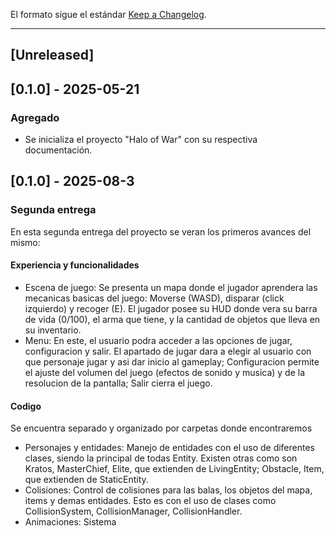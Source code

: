 El formato sigue el estándar [Keep a Changelog](https://keepachangelog.com/es-ES/1.0.0/).

---

## [Unreleased]

## [0.1.0] - 2025-05-21
### Agregado
- Se inicializa el proyecto "Halo of War" con su respectiva documentación.
## [0.1.0] - 2025-08-3
### Segunda entrega
En esta segunda entrega del proyecto se veran los primeros avances del mismo:
#### Experiencia y funcionalidades
- Escena de juego:
Se presenta un mapa donde el jugador aprendera las mecanicas basicas del juego: Moverse (WASD), disparar (click izquierdo) y recoger (E). El jugador posee su HUD donde vera su barra de vida (0/100), el arma que tiene, y la cantidad de objetos que lleva en su inventario.
- Menu:
En este, el usuario podra acceder a las opciones de jugar, configuracion y salir. El apartado de jugar dara a elegir al usuario con que personaje jugar y asi dar inicio al gameplay; Configuracion permite el ajuste del volumen del juego (efectos de sonido y musica) y de la resolucion de la pantalla; Salir cierra el juego.
#### Codigo
Se encuentra separado y organizado por carpetas donde encontraremos
- Personajes y entidades:
Manejo de entidades con el uso de diferentes clases, siendo la principal de todas Entity. Existen otras como son Kratos, MasterChief, Elite, que extienden de LivingEntity; Obstacle, Item, que extienden de StaticEntity.
- Colisiones:
Control de colisiones para las balas, los objetos del mapa, items y demas entidades. Esto es con el uso de clases como CollisionSystem, CollisionManager, CollisionHandler.
- Animaciones:
Sistema

  

